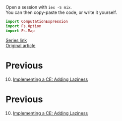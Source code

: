 Open a session with `iex -S mix`.  
You can then copy-paste the code, or write it yourself.  

```elixir
import ComputationExpression
import Fs.Option
import Fs.Map
```

[Series link](README.md)  
[Original article](https://fsharpforfunandprofit.com/posts/computation-expressions-builder-part6/)

# Previous

10. [Implementing a CE: Adding Laziness](10-implementing-a-ce-adding-laziness.md)

# Previous

10. [Implementing a CE: Adding Laziness](10-implementing-a-ce-adding-laziness.md)
